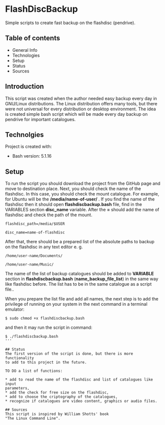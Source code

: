 # FlashDiscBackup
Simple scripts to create fast backup on the flashdisc (pendrive).

## Table of contents
 * General Info
 * Technologies
 * Setup
 * Status
 * Sources

## Introduction
This script was created when the author needed easy backup every day in
GNU/Linux distributions. The Linux distribution offers many tools, but there
were not universal for every distribution or desktop environment. The idea
is created simple bash script which will be made every day backup on pendrive
for important catalogues.

## Technolgies
Project is created with:

* Bash version: 5.1.16

## Setup
To run the script you should download the project from the GitHub page and move to
destination place. Next, you should check the name of the flashdisc. In this
case, you should check the mount catalogue. For example, for Ubuntu will
be the **/media/name-of-user/** . If you find the name of the flashdisc
then it should open **flashdiscbackup.bash** file, find in the VARIABLES
section **disc_name** variable. After the **=** should add the name of
flashdisc and check the path of the mount.

```
flashdisc_path=/media/$USER

disc_name=name-of-flashdisc
```

After that, there should be a prepared list of the absolute paths to backup on
the flashdisc in any text editor e. g.

```
/home/user-name/Documents/

/home/user-name/Music/
```

The name of the list of backup catalogues should be added to **VARIABLE**
section in **flashdiscbackup.bash** (**name_backup_file_list**) in the same
way like flashdisc before. The list has to be in the same catalogue as a script file..

When you prepare the list file and add all names, the next step is to add
the privilege of running on your system in the next command in a terminal 
emulator:

```
$ sudo chmod +x flashdiscbackup.bash
```

and then it may run the script in command:

```
$ ./flashdiscbackup.bash
'''

## Status
The first version of the script is done, but there is more functionality
to add to this project in the future.

TO DO a list of functions:

* add to read the name of the flashdisc and list of catalogues like input
parameters,
* add the check for free size on the flashdisc,
* add to choose the criptography of the catalogues,
* recognize if catalogues are video content, graphics or audio files.

## Sources
This script is inspired by William Shotts' book 
"The Linux Command Line".
